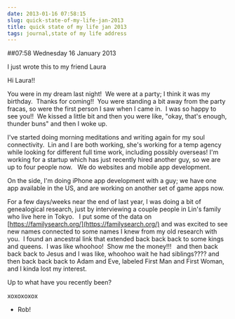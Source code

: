 ```yaml
---
date: 2013-01-16 07:58:15
slug: quick-state-of-my-life-jan-2013
title: quick state of my life jan 2013
tags: journal,state of my life address
---
```


##07:58 Wednesday 16 January 2013

I just wrote this to my friend Laura

Hi Laura!!

You were in my dream last night!  We were at a party; I think it was my birthday.  Thanks for coming!!  You were standing a bit away from the party fracas, so were the first person I saw when I came in.  I was so happy to see you!!  We kissed a little bit and then you were like, "okay, that's enough, thunder buns" and then I woke up.

I've started doing morning meditations and writing again for my soul connectivity.  Lin and I are both working, she's working for a temp agency while looking for different full time work, including possibly overseas! I'm working for a startup which has just recently hired another guy, so we are up to four people now.   We do websites and mobile app development.

On the side, I'm doing iPhone app development with a guy; we have one app available in the US, and are working on another set of game apps now.

For a few days/weeks near the end of last year, I was doing a bit of genealogical research, just by interviewing a couple people in Lin's family who live here in Tokyo.   I put some of the data on [https://familysearch.org/](https://familysearch.org/) and was excited to see new names connected to some names I knew from my old research with you.  I found an ancestral link that extended back back back to some kings and queens.  I was like whoohoo!  Show me the money!!!   and then back back back to Jesus and I was like, whoohoo wait he had siblings???? and then back back back to Adam and Eve, labeled First Man and First Woman, and I kinda lost my interest.

Up to what have you recently been?

xoxoxoxox
- Rob!
